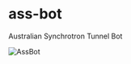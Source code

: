 ass-bot
=======

Australian Synchrotron Tunnel Bot

![AssBot](https://raw.github.com/AustralianSynchrotron/ass-bot/master/assbot_logo.jpg)

